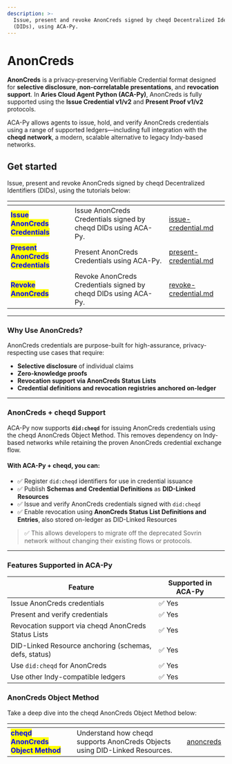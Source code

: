 ```yaml
---
description: >-
  Issue, present and revoke AnonCreds signed by cheqd Decentralized Identifiers
  (DIDs), using ACA-Py.
---
```


# AnonCreds

**AnonCreds** is a privacy-preserving Verifiable Credential format designed for **selective disclosure**, **non-correlatable presentations**, and **revocation support**. In **Aries Cloud Agent Python (ACA-Py)**, AnonCreds is fully supported using the **Issue Credential v1/v2** and **Present Proof v1/v2** protocols.

ACA-Py allows agents to issue, hold, and verify AnonCreds credentials using a range of supported ledgers—including full integration with the **cheqd network**, a modern, scalable alternative to legacy Indy-based networks.

## Get started

Issue, present and revoke AnonCreds signed by cheqd Decentralized Identifiers (DIDs), using the tutorials below:

<table data-view="cards"><thead><tr><th></th><th></th><th data-hidden data-card-target data-type="content-ref"></th></tr></thead><tbody><tr><td><mark style="color:blue;"><strong>Issue AnonCreds Credentials</strong></mark></td><td>Issue AnonCreds Credentials signed by cheqd DIDs using ACA-Py.</td><td><a href="issue-credential.md">issue-credential.md</a></td></tr><tr><td><mark style="color:blue;"><strong>Present AnonCreds Credentials</strong></mark></td><td>Present AnonCreds Credentials using ACA-Py.</td><td><a href="present-credential.md">present-credential.md</a></td></tr><tr><td><mark style="color:blue;"><strong>Revoke AnonCreds</strong></mark></td><td>Revoke AnonCreds Credentials signed by cheqd DIDs using ACA-Py.</td><td><a href="revoke-credential.md">revoke-credential.md</a></td></tr></tbody></table>

***

### Why Use AnonCreds?

AnonCreds credentials are purpose-built for high-assurance, privacy-respecting use cases that require:

* **Selective disclosure** of individual claims
* **Zero-knowledge proofs**
* **Revocation support via AnonCreds Status Lists**
* **Credential definitions and revocation registries anchored on-ledger**

***

### AnonCreds + cheqd Support

ACA-Py now supports **`did:cheqd`** for issuing AnonCreds credentials using the cheqd AnonCreds Object Method. This removes dependency on Indy-based networks while retaining the proven AnonCreds credential exchange flow.

#### With ACA-Py + cheqd, you can:

* ✅ Register `did:cheqd` identifiers for use in credential issuance
* ✅ Publish **Schemas and** **Credential Definitions** as **DID-Linked Resources**
* ✅ Issue and verify AnonCreds credentials signed with `did:cheqd`
* ✅ Enable revocation using **AnonCreds Status List Definitions and Entries**, also stored on-ledger as DID-Linked Resources

> ✅ This allows developers to migrate off the deprecated Sovrin network without changing their existing flows or protocols.

***

### Features Supported in ACA-Py

| Feature                                               | Supported in ACA-Py |
| ----------------------------------------------------- | ------------------- |
| Issue AnonCreds credentials                           | ✅ Yes               |
| Present and verify credentials                        | ✅ Yes               |
| Revocation support via cheqd AnonCreds Status Lists   | ✅ Yes               |
| DID-Linked Resource anchoring (schemas, defs, status) | ✅ Yes               |
| Use `did:cheqd` for AnonCreds                         | ✅ Yes               |
| Use other Indy-compatible ledgers                     | ✅ Yes               |

### AnonCreds Object Method

Take a deep dive into the cheqd AnonCreds Object Method below:

<table data-card-size="large" data-view="cards"><thead><tr><th></th><th></th><th data-hidden data-card-target data-type="content-ref"></th></tr></thead><tbody><tr><td><mark style="color:blue;"><strong>cheqd AnonCreds Object Method</strong></mark></td><td>Understand how cheqd supports AnonCreds Objects using DID-Linked Resources.</td><td><a href="../../../../advanced/anoncreds/">anoncreds</a></td></tr></tbody></table>
